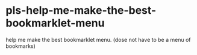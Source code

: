 # pls-help-me-make-the-best-bookmarklet-menu
help me make the best bookmarklet menu. (dose not have to be a menu of bookmarks)
